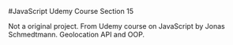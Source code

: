 #JavaScript Udemy Course Section 15

Not a original project.
From Udemy course on JavaScript by Jonas Schmedtmann.
Geolocation API and OOP.
